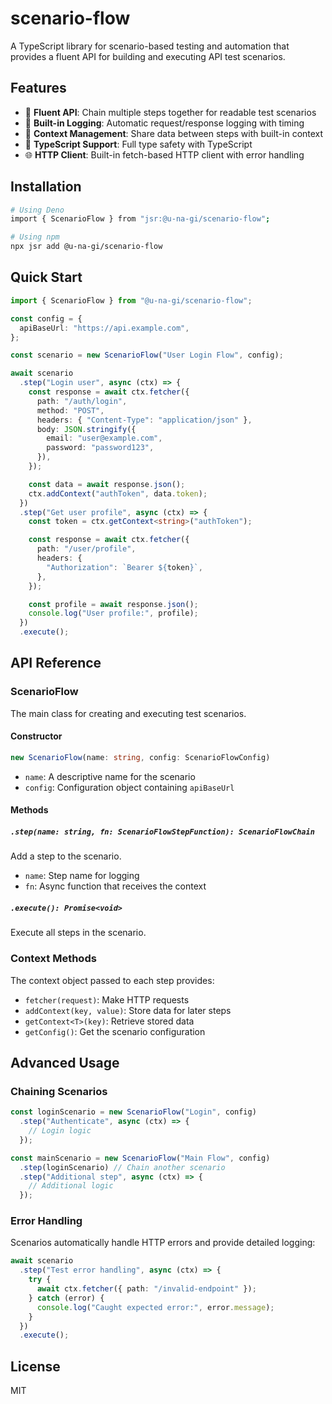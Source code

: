 # scenario-flow

A TypeScript library for scenario-based testing and automation that provides a
fluent API for building and executing API test scenarios.

## Features

- 🔗 **Fluent API**: Chain multiple steps together for readable test scenarios
- 📝 **Built-in Logging**: Automatic request/response logging with timing
- 🔧 **Context Management**: Share data between steps with built-in context
- 🚀 **TypeScript Support**: Full type safety with TypeScript
- 🌐 **HTTP Client**: Built-in fetch-based HTTP client with error handling

## Installation

```bash
# Using Deno
import { ScenarioFlow } from "jsr:@u-na-gi/scenario-flow";

# Using npm
npx jsr add @u-na-gi/scenario-flow
```

## Quick Start

```typescript
import { ScenarioFlow } from "@u-na-gi/scenario-flow";

const config = {
  apiBaseUrl: "https://api.example.com",
};

const scenario = new ScenarioFlow("User Login Flow", config);

await scenario
  .step("Login user", async (ctx) => {
    const response = await ctx.fetcher({
      path: "/auth/login",
      method: "POST",
      headers: { "Content-Type": "application/json" },
      body: JSON.stringify({
        email: "user@example.com",
        password: "password123",
      }),
    });

    const data = await response.json();
    ctx.addContext("authToken", data.token);
  })
  .step("Get user profile", async (ctx) => {
    const token = ctx.getContext<string>("authToken");

    const response = await ctx.fetcher({
      path: "/user/profile",
      headers: {
        "Authorization": `Bearer ${token}`,
      },
    });

    const profile = await response.json();
    console.log("User profile:", profile);
  })
  .execute();
```

## API Reference

### ScenarioFlow

The main class for creating and executing test scenarios.

#### Constructor

```typescript
new ScenarioFlow(name: string, config: ScenarioFlowConfig)
```

- `name`: A descriptive name for the scenario
- `config`: Configuration object containing `apiBaseUrl`

#### Methods

##### `.step(name: string, fn: ScenarioFlowStepFunction): ScenarioFlowChain`

Add a step to the scenario.

- `name`: Step name for logging
- `fn`: Async function that receives the context

##### `.execute(): Promise<void>`

Execute all steps in the scenario.

### Context Methods

The context object passed to each step provides:

- `fetcher(request)`: Make HTTP requests
- `addContext(key, value)`: Store data for later steps
- `getContext<T>(key)`: Retrieve stored data
- `getConfig()`: Get the scenario configuration

## Advanced Usage

### Chaining Scenarios

```typescript
const loginScenario = new ScenarioFlow("Login", config)
  .step("Authenticate", async (ctx) => {
    // Login logic
  });

const mainScenario = new ScenarioFlow("Main Flow", config)
  .step(loginScenario) // Chain another scenario
  .step("Additional step", async (ctx) => {
    // Additional logic
  });
```

### Error Handling

Scenarios automatically handle HTTP errors and provide detailed logging:

```typescript
await scenario
  .step("Test error handling", async (ctx) => {
    try {
      await ctx.fetcher({ path: "/invalid-endpoint" });
    } catch (error) {
      console.log("Caught expected error:", error.message);
    }
  })
  .execute();
```

## License

MIT
